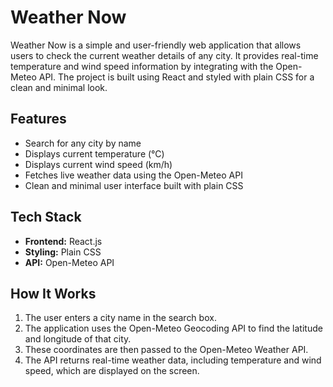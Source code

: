 # Weather Now
Weather Now is a simple and user-friendly web application that allows users to check the current weather details of any city. It provides real-time temperature and wind speed information by integrating with the Open-Meteo API. The project is built using React and styled with plain CSS for a clean and minimal look.

## Features
- Search for any city by name
- Displays current temperature (°C)
- Displays current wind speed (km/h)
- Fetches live weather data using the Open-Meteo API
- Clean and minimal user interface built with plain CSS

## Tech Stack
- **Frontend:** React.js  
- **Styling:** Plain CSS  
- **API:** Open-Meteo API  

## How It Works
1. The user enters a city name in the search box.  
2. The application uses the Open-Meteo Geocoding API to find the latitude and longitude of that city.  
3. These coordinates are then passed to the Open-Meteo Weather API.  
4. The API returns real-time weather data, including temperature and wind speed, which are displayed on the screen.
